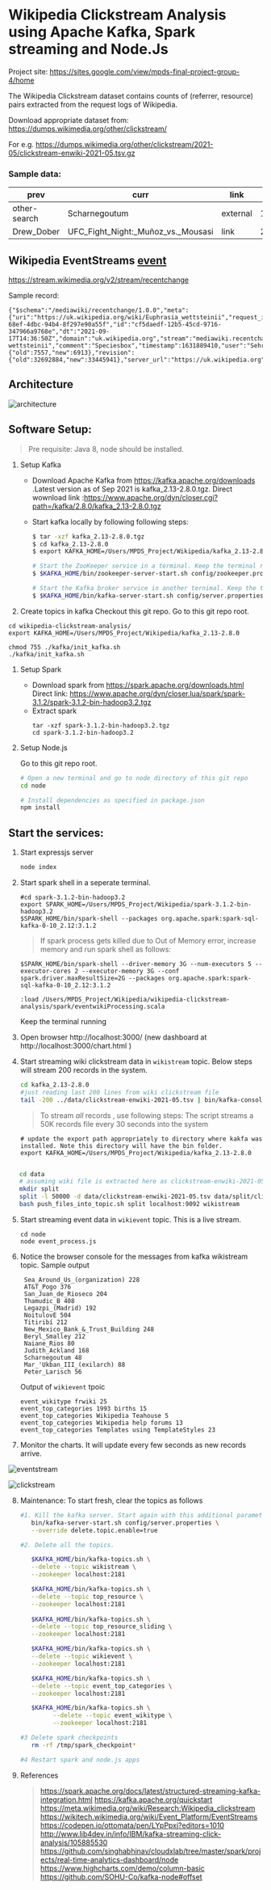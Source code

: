 # Wikipedia Clickstream Analysis using Apache Kafka, Spark streaming and Node.Js

Project site: https://sites.google.com/view/mpds-final-project-group-4/home

The Wikipedia Clickstream dataset contains counts of (referrer, resource) pairs extracted from the request logs of Wikipedia. 

Download appropriate dataset from: https://dumps.wikimedia.org/other/clickstream/

For e.g. https://dumps.wikimedia.org/other/clickstream/2021-05/clickstream-enwiki-2021-05.tsv.gz 

### Sample data:
|prev|curr|link|n|
|----|----|----|----|
other-search |	Scharnegoutum	| external	| 12
Drew_Dober	| UFC_Fight_Night:_Muñoz_vs._Mousasi |	link |	26

## Wikipedia EventStreams [event](https://wikitech.wikimedia.org/wiki/Event_Platform/EventStreams)  
https://stream.wikimedia.org/v2/stream/recentchange

Sample record:
```
{"$schema":"/mediawiki/recentchange/1.0.0","meta":{"uri":"https://uk.wikipedia.org/wiki/Euphrasia_wettsteinii","request_id":"34593d2f-68ef-4dbc-94b4-8f297e90a55f","id":"cf5daedf-12b5-45cd-9716-347966a9768e","dt":"2021-09-17T14:36:50Z","domain":"uk.wikipedia.org","stream":"mediawiki.recentchange","topic":"eqiad.mediawiki.recentchange","partition":0,"offset":3303899900},"id":120497382,"type":"edit","namespace":0,"title":"Euphrasia wettsteinii","comment":"Speciesbox","timestamp":1631889410,"user":"Sehrg","bot":false,"minor":false,"length":{"old":7557,"new":6913},"revision":{"old":32692884,"new":33445941},"server_url":"https://uk.wikipedia.org","server_name":"uk.wikipedia.org","server_script_path":"/w","wiki":"ukwiki","parsedcomment":"Speciesbox"}
```

## Architecture

![architecture](docs/clickstream_processing_architecture.jpg)

## Software Setup:
> Pre requisite: Java 8, node should be installed.

1. Setup Kafka
   
   - Download Apache Kafka from https://kafka.apache.org/downloads .Latest version as of Sep 2021 is kafka_2.13-2.8.0.tgz. Direct wownload link :https://www.apache.org/dyn/closer.cgi?path=/kafka/2.8.0/kafka_2.13-2.8.0.tgz

   - Start kafka locally by following following steps:

        ```bash
        $ tar -xzf kafka_2.13-2.8.0.tgz
        $ cd kafka_2.13-2.8.0
        $ export KAFKA_HOME=/Users/MPDS_Project/Wikipedia/kafka_2.13-2.8.0

        # Start the ZooKeeper service in a terminal. Keep the terminal running
        $ $KAFKA_HOME/bin/zookeeper-server-start.sh config/zookeeper.properties

        # Start the Kafka broker service in another ternimal. Keep the terminal running
        $ $KAFKA_HOME/bin/kafka-server-start.sh config/server.properties
        ```
2. Create topics in kafka
   Checkout this git repo. Go to this git repo root.
   
```
cd wikipedia-clickstream-analysis/
export KAFKA_HOME=/Users/MPDS_Project/Wikipedia/kafka_2.13-2.8.0

chmod 755 ./kafka/init_kafka.sh
./kafka/init_kafka.sh

```
1. Setup Spark
   - Download spark from https://spark.apache.org/downloads.html Direct link: https://www.apache.org/dyn/closer.lua/spark/spark-3.1.2/spark-3.1.2-bin-hadoop3.2.tgz
   - Extract spark
        ```
        tar -xzf spark-3.1.2-bin-hadoop3.2.tgz 
        cd spark-3.1.2-bin-hadoop3.2
        ```
1. Setup Node.js
   
   Go to this git repo root.
    ```bash
    # Open a new terminal and go to node directory of this git repo
    cd node

    # Install dependencies as specified in package.json
    npm install
    ```
    
## Start the services:
1. Start expressjs server 
   ```bash
   node index
   ```
2. Start spark shell in a seperate terminal.  
   ```
   #cd spark-3.1.2-bin-hadoop3.2
   export SPARK_HOME=/Users/MPDS_Project/Wikipedia/spark-3.1.2-bin-hadoop3.2
   $SPARK_HOME/bin/spark-shell --packages org.apache.spark:spark-sql-kafka-0-10_2.12:3.1.2
   ```
   > If spark process gets killed due to Out of Memory error, increase memory and run spark shell as follows:
   ```
   $SPARK_HOME/bin/spark-shell --driver-memory 3G --num-executors 5 --executor-cores 2 --executor-memory 3G --conf spark.driver.maxResultSize=2G --packages org.apache.spark:spark-sql-kafka-0-10_2.12:3.1.2
   
   :load /Users/MPDS_Project/Wikipedia/wikipedia-clickstream-analysis/spark/eventwikiProcessing.scala

   ```
   Keep the terminal running
   

3.  Open browser http://localhost:3000/  (new dashboard at http://localhost:3000/chart.html )
4.  Start streaming wiki clickstream data in `wikistream` topic. Below steps will stream 200 records in the system.
    ```bash
    cd kafka_2.13-2.8.0
    #just reading last 200 lines from wiki clickstream file
    tail -200 ../data/clickstream-enwiki-2021-05.tsv | bin/kafka-console-producer.sh --broker-list localhost:9092 --topic wikistream --producer.config=config/producer.properties
    ```
    > To stream *all* records , use following steps: The script streams a 50K records file every 30 seconds into the system
      ```
      # update the export path appropriately to directory where kakfa was installed. Note this directory will have the bin folder.
      export KAFKA_HOME=/Users/MPDS_Project/Wikipedia/kafka_2.13-2.8.0
      ```

   ```bash

      cd data
      # assuming wiki file is extracted here as clickstream-enwiki-2021-05.tsv. (Check and update the extracted file name below).
      mkdir split
      split -l 50000 -d data/clickstream-enwiki-2021-05.tsv data/split/clickstream-enwiki-2021-05
      bash push_files_into_topic.sh split localhost:9092 wikistream

   ```
5. Start streaming event data in `wikievent` topic. This is a live stream.
   ```
   cd node
   node event_process.js

   ```

6. Notice the browser console for the messages from kafka wikistream topic. 
   Sample output
   ```
    Sea_Around_Us_(organization) 228
    AT&T_Pogo 376
    San_Juan_de_Rioseco 204
    Thamudic_B 408
    Legazpi_(Madrid) 192
    NoitulovE 504
    Titiribí 212
    New_Mexico_Bank_&_Trust_Building 248
    Beryl_Smalley 212
    Naiane_Rios 80
    Judith_Ackland 168
    Scharnegoutum 48
    Mar_'Ukban_III_(exilarch) 88
    Peter_Larisch 56

   ```

   Output of `wikievent` tpoic
   ```
   event_wikitype frwiki 25
   event_top_categories 1993 births 15
   event_top_categories Wikipedia Teahouse 5
   event_top_categories Wikipedia help forums 13
   event_top_categories Templates using TemplateStyles 23
   ```
7. Monitor the charts. It will update every few seconds as new records arrive.

![eventstream](docs/wiki_event_stream_charts.jpg)

![clickstream](docs/wiki_clickstream_charts.jpg)

8. Maintenance: To start fresh, clear the topics as follows
   ```bash
   #1. Kill the kafka server. Start again with this additional parameter of delete.topic.enable
      bin/kafka-server-start.sh config/server.properties \
      --override delete.topic.enable=true

   #2. Delete all the topics.

      $KAFKA_HOME/bin/kafka-topics.sh \
      --delete --topic wikistream \
      --zookeeper localhost:2181

      $KAFKA_HOME/bin/kafka-topics.sh \
      --delete --topic top_resource \
      --zookeeper localhost:2181
      
      $KAFKA_HOME/bin/kafka-topics.sh \
      --delete --topic top_resource_sliding \
      --zookeeper localhost:2181

      $KAFKA_HOME/bin/kafka-topics.sh \
      --delete --topic wikievent \
      --zookeeper localhost:2181

      $KAFKA_HOME/bin/kafka-topics.sh \
      --delete --topic event_top_categories \
      --zookeeper localhost:2181

      $KAFKA_HOME/bin/kafka-topics.sh \
            --delete --topic event_wikitype \
            --zookeeper localhost:2181

   #3 Delete spark checkpoints
      rm -rf /tmp/spark_checkpoint*

   #4 Restart spark and node.js apps
   ```
9. References
    > https://spark.apache.org/docs/latest/structured-streaming-kafka-integration.html
    > https://kafka.apache.org/quickstart
    > https://meta.wikimedia.org/wiki/Research:Wikipedia_clickstream
    > https://wikitech.wikimedia.org/wiki/Event_Platform/EventStreams
    > https://codepen.io/ottomata/pen/LYpPpxj?editors=1010
    > http://www.lib4dev.in/info/IBM/kafka-streaming-click-analysis/105885530
    > https://github.com/singhabhinav/cloudxlab/tree/master/spark/projects/real-time-analytics-dashboard/node
    > https://www.highcharts.com/demo/column-basic
    > https://github.com/SOHU-Co/kafka-node#offset
